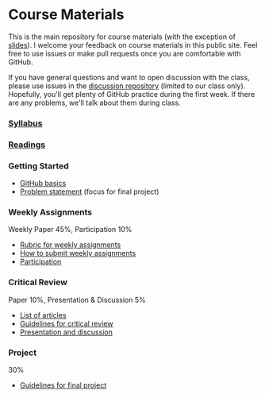 # Course Materials

This is the main repository for course materials (with the exception of [slides](https://github.com/ub-idia640-2016/slides)). I welcome your feedback on course materials in this public site. Feel free to use issues or make pull requests once you are comfortable with GitHub.

If you have general questions and want to open discussion with the class, please use issues in the [discussion repository](https://github.com/ub-idia640-2016/discussion) (limited to our class only). Hopefully, you'll get plenty of GitHub practice during the first week. If there are any problems, we'll talk about them during class.

### [Syllabus](syllabus.md)

### [Readings](readings.md)

### Getting Started
- [GitHub basics](https://github.com/ub-idia640-2016/course-materials-and-discussion/blob/master/github-basics.md)
- [Problem statement](https://github.com/ub-idia640-2016/course-materials-and-discussion/blob/master/problem-statement.md) (focus for final project)

### Weekly Assignments
Weekly Paper 45%, Participation 10%
- [Rubric for weekly assignments](https://github.com/ub-idia640-2016/course-materials-and-discussion/blob/master/weekly-rubric.md)
- [How to submit weekly assignments](https://github.com/ub-idia640-2016/course-materials-and-discussion/blob/master/how-to-submit-assignments.md)
- [Participation](https://github.com/ub-idia640-2016/course-materials-and-discussion/blob/master/participation.md)

### Critical Review
Paper 10%, Presentation & Discussion 5%
- [List of articles](https://github.com/ub-idia640-2016/course-materials-and-discussion/blob/master/articles-critical-review.md)
- [Guidelines for critical review](https://github.com/ub-idia640-2016/course-materials-and-discussion/blob/master/guidelines-short-paper.md)
- [Presentation and  discussion](https://github.com/ub-idia640-2016/course-materials-and-discussion/blob/master/presentation-critical-review.md)

### Project
30%
- [Guidelines for final project](https://github.com/ub-idia640-2016/course-materials-and-discussion/blob/master/guidelines-final-project.md)
